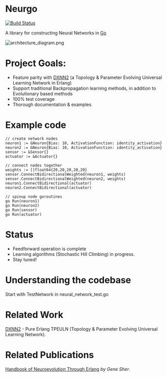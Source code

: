 
# Neurgo

[![Build Status](https://drone.io/github.com/tleyden/neurgo/status.png)](https://drone.io/github.com/tleyden/neurgo/latest)

A library for constructing Neural Networks in [Go](http://golang.org/)

![architecture_diagram.png](http://cl.ly/image/143P2G2i3i1a/neurgo.png)


# Project Goals:

* Feature parity with [DXNN2](https://github.com/CorticalComputer/DXNN2) (a Topology & Parameter Evolving Universal Learning Network in Erlang)
* Support traditional Backpropagation learning methods, in addition to Evolutionary based methods
* 100% test coverage
* Thorough documentation & examples

# Example code

```
// create network nodes
neuron1 := &Neuron{Bias: 10, ActivationFunction: identity_activation}
neuron2 := &Neuron{Bias: 10, ActivationFunction: identity_activation}
sensor := &Sensor{}
actuator := &Actuator{}

// connect nodes together
weights := []float64{20,20,20,20,20}
sensor.ConnectBidirectionalWeighted(neuron1, weights)
sensor.ConnectBidirectionalWeighted(neuron2, weights)
neuron1.ConnectBidirectional(actuator)
neuron2.ConnectBidirectional(actuator)

// spinup node goroutines
go Run(neuron1)
go Run(neuron2)
go Run(sensor)
go Run(actuator)
```

# Status

* Feedforward operation is complete
* Learning algorithms (Stochastic Hill Climbing) in progress.
* Stay tuned!

# Understanding the codebase

Start with TestNetwork in neural_network_test.go

# Related Work

[DXNN2](https://github.com/CorticalComputer/DXNN2) - Pure Erlang TPEULN (Topology & Parameter Evolving Universal Learning Network).  

# Related Publications

[Handbook of Neuroevolution Through Erlang](http://www.amazon.com/Handbook-Neuroevolution-Through-Erlang-Gene/dp/1461444624) _by Gene Sher_.
